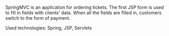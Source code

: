 SpringMVC is an application for ordering tickets.
The first JSP form is used to fill in fields with clients' data.
When all the fields are filled in, customers switch to the form of payment.

Used technologies:
Spring, JSP, Servlets


